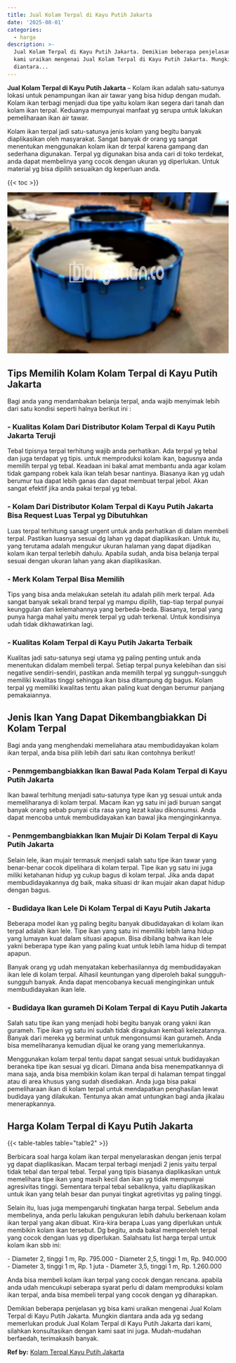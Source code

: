 ```yaml
---
title: Jual Kolam Terpal di Kayu Putih Jakarta
date: '2025-08-01'
categories:
  - harga
description: >-
  Jual Kolam Terpal di Kayu Putih Jakarta. Demikian beberapa penjelasan yg bisa
  kami uraikan mengenai Jual Kolam Terpal di Kayu Putih Jakarta. Mungkin
  diantara...
---
```


**Jual Kolam Terpal di Kayu Putih Jakarta** – Kolam ikan adalah satu-satunya lokasi untuk penampungan ikan air tawar yang bisa hidup dengan mudah. Kolam ikan terbagi menjadi dua tipe yaitu kolam ikan segera dari tanah dan kolam ikan terpal. Keduanya mempunyai manfaat yg serupa untuk lakukan pemeliharaan ikan air tawar.

Kolam ikan terpal jadi satu-satunya jenis kolam yang begitu banyak diaplikasikan oleh masyarakat. Sangat banyak dr orang yg sangat menentukan menggunakan kolam ikan dr terpal karena gampang dan sederhana digunakan. Terpal yg digunakan bisa anda cari di toko terdekat, anda dapat membelinya yang cocok dengan ukuran yg diperlukan. Untuk material yg bisa dipilih sesuaikan dg keperluan anda.

{{< toc >}}

![Jual Kolam Terpal di Kayu Putih Jakarta](/images/jual-kolam-terpal-18.png)

## Tips Memilih Kolam Kolam Terpal di Kayu Putih Jakarta

Bagi anda yang mendambakan belanja terpal, anda wajib menyimak lebih dari satu kondisi seperti halnya berikut ini :

### \- Kualitas Kolam Dari Distributor Kolam Terpal di Kayu Putih Jakarta Teruji

Tebal tipisnya terpal terhitung wajib anda perhatikan. Ada terpal yg tebal dan juga terdapat yg tipis. untuk memproduksi kolam ikan, bagusnya anda memilih terpal yg tebal. Keadaan ini bakal amat membantu anda agar kolam tidak gampang robek kala ikan telah besar nantinya. Biasanya ikan yg udah berumur tua dapat lebih ganas dan dapat membuat terpal jebol. Akan sangat efektif jika anda pakai terpal yg tebal.

### \- Kolam Dari Distributor Kolam Terpal di Kayu Putih Jakarta Bisa Request Luas Terpal yg Dibutuhkan

Luas terpal terhitung sanagt urgent untuk anda perhatikan di dalam membeli terpal. Pastikan luasnya sesuai dg lahan yg dapat diaplikasikan. Untuk itu, yang terutama adalah mengukur ukuran halaman yang dapat dijadikan kolam ikan terpal terlebih dahulu. Apabila sudah, anda bisa belanja terpal sesuai dengan ukuran lahan yang akan diaplikasikan.

### \- Merk Kolam Terpal Bisa Memilih

Tips yang bisa anda melakukan setelah itu adalah pilih merk terpal. Ada sangat banyak sekali brand terpal yg mampu dipilih, tiap-tiap terpal punyai keunggulan dan kelemahannya yang berbeda-beda. Biasanya, terpal yang punya harga mahal yaitu merek terpal yg udah terkenal. Untuk kondisinya udah tidak dikhawatirkan lagi.

### \- Kualitas Kolam Terpal di Kayu Putih Jakarta Terbaik

Kualitas jadi satu-satunya segi utama yg paling penting untuk anda menentukan didalam membeli terpal. Setiap terpal punya kelebihan dan sisi negative sendiri-sendiri, pastikan anda memilih terpal yg sungguh-sungguh memiliki kwalitas tinggi sehingga ikan bisa ditampung dg bagus. Kolam terpal yg memiliki kwalitas tentu akan paling kuat dengan berumur panjang pemakaiannya.

## Jenis Ikan Yang Dapat Dikembangbiakkan Di Kolam Terpal

Bagi anda yang menghendaki memeliahara atau membudidayakan kolam ikan terpal, anda bisa pilih lebih dari satu ikan contohnya berikut!

### \- Penmgembangbiakkan Ikan Bawal Pada Kolam Terpal di Kayu Putih Jakarta

Ikan bawal terhitung menjadi satu-satunya type ikan yg sesuai untuk anda memeliharanya di kolam terpal. Macam ikan yg satu ini jadi buruan sangat banyak orang sebab punyai cita rasa yang lezat kalau dikonsumsi. Anda dapat mencoba untuk membudidayakan kan bawal jika menginginkannya.

### \- Penmgembangbiakkan Ikan Mujair Di Kolam Terpal di Kayu Putih Jakarta

Selain lele, ikan mujair termasuk menjadi salah satu tipe ikan tawar yang benar-benar cocok dipelihara di kolam terpal. Tipe ikan yg satu ini juga miliki ketahanan hidup yg cukup bagus di kolam terpal. Jika anda dapat membudidayakannya dg baik, maka situasi dr ikan mujair akan dapat hidup dengan bagus.

### \- Budidaya Ikan Lele Di Kolam Terpal di Kayu Putih Jakarta

Beberapa model ikan yg paling begitu banyak dibudidayakan di kolam ikan terpal adalah ikan lele. Tipe ikan yang satu ini memiliki lebih lama hidup yang lumayan kuat dalam situasi apapun. Bisa dibilang bahwa ikan lele yakni beberapa type ikan yang paling kuat untuk lebih lama hidup di tempat apapun.

Banyak orang yg udah menyatakan keberhasilannya dg membudidayakan ikan lele di kolam terpal. Alhasil keuntungan yang diperoleh bakal sungguh-sungguh banyak. Anda dapat mencobanya kecuali menginginkan untuk membudidayakan ikan lele.

### \- Budidaya Ikan gurameh Di Kolam Terpal di Kayu Putih Jakarta

Salah satu tipe ikan yang menjadi hobi begitu banyak orang yakni ikan gurameh. Tipe ikan yg satu ini sudah tidak diragukan kembali kelezatannya. Banyak dari mereka yg berminat untuk mengonsumsi ikan gurameh. Anda bisa memeliharanya kemudian dijual ke orang yang memerlukannya.

Menggunakan kolam terpal tentu dapat sangat sesuai untuk budidayakan beraneka tipe ikan sesuai yg dicari. Dimana anda bisa menempatkannya di mana saja, anda bisa membikin kolam ikan terpal di halaman tempat tinggal atau di area khusus yang sudah disediakan. Anda juga bisa pakai pemeliharaan ikan di kolam terpal untuk mendapatkan penghasilan lewat budidaya yang dilakukan. Tentunya akan amat untungkan bagi anda jikalau menerapkannya.

## Harga Kolam Terpal di Kayu Putih Jakarta

{{< table-tables table="table2" >}}

Berbicara soal harga kolam ikan terpal menyelaraskan dengan jenis terpal yg dapat diaplikasikan. Macam terpal terbagi menjadi 2 jenis yaitu terpal tidak tebal dan terpal tebal. Terpal yang tipis biasanya diaplikasikan untuk memelihara tipe ikan yang masih kecil dan ikan yg tidak mempunyai agresivitas tinggi. Sementara terpal tebal sebaliknya, yaitu diaplikasikan untuk ikan yang telah besar dan punyai tingkat agretivitas yg paling tinggi.

Selain itu, luas juga mempengaruhi tingkatan harga terpal. Sebelum anda membelinya, anda perlu lakukan pengukuran lebih dahulu berkenaan kolam ikan terpal yang akan dibuat. Kira-kira berapa Luas yang diperlukan untuk membikin kolam ikan tersebut. Dg begitu, anda bakal memperoleh terpal yang cocok dengan luas yg diperlukan. Salahsatu list harga terpal untuk kolam ikan sbb ini:

\- Diameter 2, tinggi 1 m, Rp. 795.000 - Diameter 2,5, tinggi 1 m, Rp. 940.000 - Diameter 3, tinggi 1 m, Rp. 1 juta - Diameter 3,5, tinggi 1 m, Rp. 1.260.000

Anda bisa membeli kolam ikan terpal yang cocok dengan rencana. apabila anda udah mencukupi seberapa syarat perlu di dalam memproduksi kolam ikan terpal, anda bisa membeli terpal yang cocok dengan yg diharapkan.

Demikian beberapa penjelasan yg bisa kami uraikan mengenai Jual Kolam Terpal di Kayu Putih Jakarta. Mungkin diantara anda ada yg sedang memerlukan produk Jual Kolam Terpal di Kayu Putih Jakarta dari kami, silahkan konsultasikan dengan kami saat ini juga. Mudah-mudahan berfaedah, terimakasih banyak.

**Ref by:** [Kolam Terpal Kayu Putih Jakarta](https://id.wikipedia.org/wiki/Kolam)
